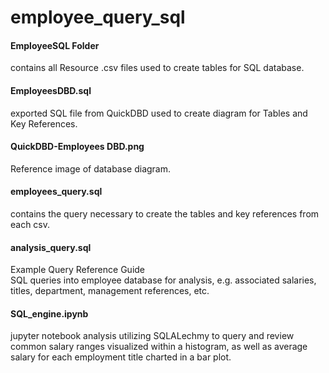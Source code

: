 # employee_query_sql



<h4>EmployeeSQL Folder</h4> contains all Resource .csv files used to create tables for SQL database.
<h4>EmployeesDBD.sql</h4> exported SQL file from QuickDBD used to create diagram for Tables and Key References.
<h4>QuickDBD-Employees DBD.png</h4> Reference image of database diagram.
<h4>employees_query.sql</h4> contains the query necessary to create the tables and key references from each csv.
<h4>analysis_query.sql</h4> Example Query Reference Guide<br> 
SQL queries into employee database for analysis, e.g. associated salaries, titles, department, management references, etc.
<h4>SQL_engine.ipynb</h4> jupyter notebook analysis utilizing SQLALechmy to query and review common salary ranges visualized within a histogram, as well as average salary for each employment title charted in a bar plot.


